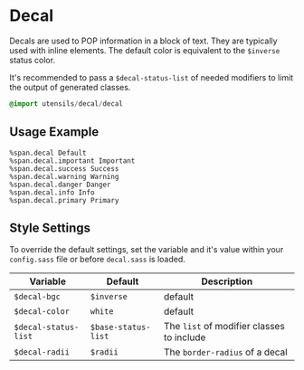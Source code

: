
# Decal
Decals are used to <span class="decal important">POP</span> information in a block of text.
They are typically used with inline elements. The default color is
equivalent to the `$inverse` status color.

It's recommended to pass a `$decal-status-list` of needed
modifiers to limit the output of generated classes.

```sass
@import utensils/decal/decal
```

## Usage Example

```haml
%span.decal Default
%span.decal.important Important
%span.decal.success Success
%span.decal.warning Warning
%span.decal.danger Danger
%span.decal.info Info
%span.decal.primary Primary
```

## Style Settings
To override the default settings, set the variable and it's value
within your `config.sass` file or before `decal.sass` is loaded.

Variable             | Default             | Description
-------------------- | ------------------- | -------------------------------------------
`$decal-bgc`         | `$inverse`          | default
`$decal-color`       | `white`             | default
`$decal-status-list` | `$base-status-list` | The `list` of modifier classes to include
`$decal-radii`       | `$radii`            | The `border-radius` of a decal

